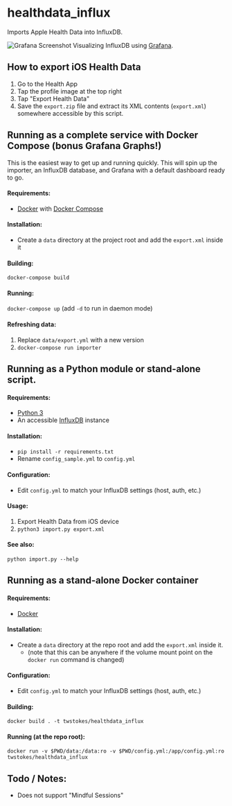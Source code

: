# healthdata_influx
Imports Apple Health Data into InfluxDB.

![Grafana Screenshot](https://www.tannr.com/wp-content/uploads/2017/03/grafana.png "Grafana Screenshot")
Visualizing InfluxDB using [Grafana](https://grafana.com/).

## How to export iOS Health Data
1. Go to the Health App
2. Tap the profile image at the top right
3. Tap "Export Health Data"
4. Save the `export.zip` file and extract its XML contents (`export.xml`) somewhere accessible by this script.

## Running as a complete service with Docker Compose (bonus Grafana Graphs!)

This is the easiest way to get up and running quickly. This will spin up the importer, an InfluxDB database, and Grafana with a default dashboard ready to go.

#### Requirements:

* [Docker](https://www.docker.com/) with [Docker Compose](https://docs.docker.com/compose/)

#### Installation:

* Create a `data` directory at the project root and add the `export.xml` inside it

#### Building:

`docker-compose build`

#### Running:

`docker-compose up` (add `-d` to run in daemon mode)

#### Refreshing data:

1. Replace `data/export.yml` with a new version
2. `docker-compose run importer`

## Running as a Python module or stand-alone script.

#### Requirements:
	
* [Python 3](https://www.python.org/)
* An accessible [InfluxDB](https://www.influxdata.com/) instance

#### Installation:

* `pip install -r requirements.txt`
* Rename `config_sample.yml` to `config.yml`

#### Configuration:

* Edit `config.yml` to match your InfluxDB settings (host, auth, etc.)

#### Usage:

1. Export Health Data from iOS device
2. `python3 import.py export.xml`


#### See also:
`python import.py --help`

## Running as a stand-alone Docker container

#### Requirements:

* [Docker](https://www.docker.com/)

#### Installation:

* Create a `data` directory at the repo root and add the `export.xml` inside it.
 	* (note that this can be anywhere if the volume mount point on the `docker run` command is changed)

#### Configuration:

* Edit `config.yml` to match your InfluxDB settings (host, auth, etc.)

#### Building:

`docker build . -t twstokes/healthdata_influx`

#### Running (at the repo root):

`docker run -v $PWD/data:/data:ro -v $PWD/config.yml:/app/config.yml:ro twstokes/healthdata_influx`

## Todo / Notes:
* Does not support "Mindful Sessions"